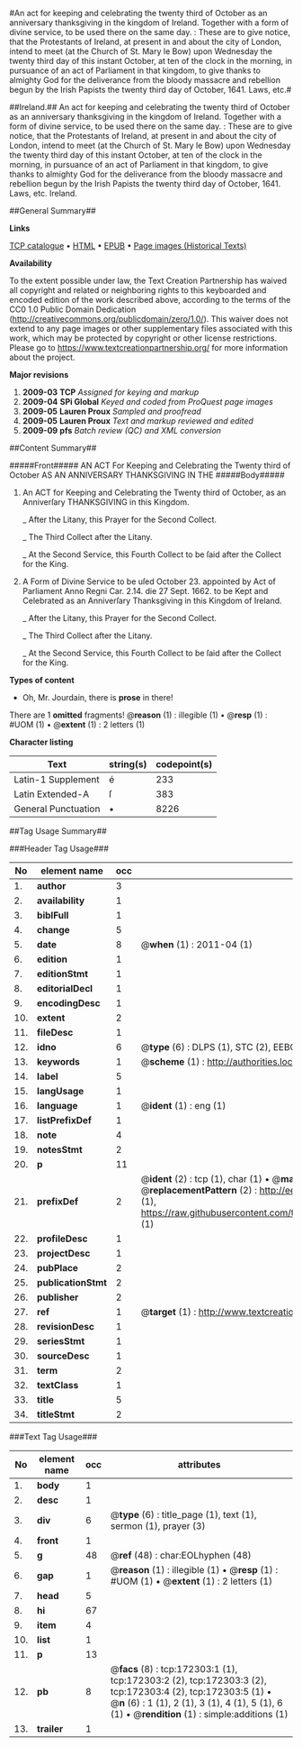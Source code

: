 #An act for keeping and celebrating the twenty third of October as an anniversary thanksgiving in the kingdom of Ireland. Together with a form of divine service, to be used there on the same day. : These are to give notice, that the Protestants of Ireland, at present in and about the city of London, intend to meet (at the Church of St. Mary le Bow) upon Wednesday the twenty third day of this instant October, at ten of the clock in the morning, in pursuance of an act of Parliament in that kingdom, to give thanks to almighty God for the deliverance from the bloody massacre and rebellion begun by the Irish Papists the twenty third day of October, 1641. Laws, etc.#

##Ireland.##
An act for keeping and celebrating the twenty third of October as an anniversary thanksgiving in the kingdom of Ireland. Together with a form of divine service, to be used there on the same day. : These are to give notice, that the Protestants of Ireland, at present in and about the city of London, intend to meet (at the Church of St. Mary le Bow) upon Wednesday the twenty third day of this instant October, at ten of the clock in the morning, in pursuance of an act of Parliament in that kingdom, to give thanks to almighty God for the deliverance from the bloody massacre and rebellion begun by the Irish Papists the twenty third day of October, 1641.
Laws, etc.
Ireland.

##General Summary##

**Links**

[TCP catalogue](http://www.ota.ox.ac.uk/tcp/)  • 
[HTML](http://tei.it.ox.ac.uk/tcp/Texts-HTML/free/A87/A87303.html)  • 
[EPUB](http://tei.it.ox.ac.uk/tcp/Texts-EPUB/free/A87/A87303.epub) • 
[Page images (Historical Texts)](https://historicaltexts.jisc.ac.uk/eebo-45578380e)

**Availability**

To the extent possible under law, the Text Creation Partnership has waived all copyright and related or neighboring rights to this keyboarded and encoded edition of the work described above, according to the terms of the CC0 1.0 Public Domain Dedication (http://creativecommons.org/publicdomain/zero/1.0/). This waiver does not extend to any page images or other supplementary files associated with this work, which may be protected by copyright or other license restrictions. Please go to https://www.textcreationpartnership.org/ for more information about the project.

**Major revisions**

1. __2009-03__ __TCP__ *Assigned for keying and markup*
1. __2009-04__ __SPi Global__ *Keyed and coded from ProQuest page images*
1. __2009-05__ __Lauren Proux__ *Sampled and proofread*
1. __2009-05__ __Lauren Proux__ *Text and markup reviewed and edited*
1. __2009-09__ __pfs__ *Batch review (QC) and XML conversion*

##Content Summary##

#####Front#####
AN ACT For Keeping and Celebrating the Twenty third of October AS AN ANNIVERSARY THANKSGIVING IN THE
#####Body#####

1. An ACT for Keeping and Celebrating the Twenty third of October, as an Anniverſary THANKSGIVING in this Kingdom.

    _ After the Litany, this Prayer for the Second Collect.

    _ The Third Collect after the Litany.

    _ At the Second Service, this Fourth Collect to be ſaid after the Collect for the King.

1. A Form of Divine Service to be uſed October 23. appointed by Act of Parliament Anno Regni Car. 2.14. die 27 Sept. 1662. to be Kept and Celebrated as an Anniverſary Thanksgiving in this Kingdom of Ireland.

    _ After the Litany, this Prayer for the Second Collect.

    _ The Third Collect after the Litany.

    _ At the Second Service, this Fourth Collect to be ſaid after the Collect for the King.

**Types of content**

  * Oh, Mr. Jourdain, there is **prose** in there!

There are 1 **omitted** fragments! 
 @__reason__ (1) : illegible (1)  •  @__resp__ (1) : #UOM (1)  •  @__extent__ (1) : 2 letters (1)

**Character listing**


|Text|string(s)|codepoint(s)|
|---|---|---|
|Latin-1 Supplement|é|233|
|Latin Extended-A|ſ|383|
|General Punctuation|•|8226|

##Tag Usage Summary##

###Header Tag Usage###

|No|element name|occ|attributes|
|---|---|---|---|
|1.|__author__|3||
|2.|__availability__|1||
|3.|__biblFull__|1||
|4.|__change__|5||
|5.|__date__|8| @__when__ (1) : 2011-04 (1)|
|6.|__edition__|1||
|7.|__editionStmt__|1||
|8.|__editorialDecl__|1||
|9.|__encodingDesc__|1||
|10.|__extent__|2||
|11.|__fileDesc__|1||
|12.|__idno__|6| @__type__ (6) : DLPS (1), STC (2), EEBO-CITATION (1), OCLC (1), VID (1)|
|13.|__keywords__|1| @__scheme__ (1) : http://authorities.loc.gov/ (1)|
|14.|__label__|5||
|15.|__langUsage__|1||
|16.|__language__|1| @__ident__ (1) : eng (1)|
|17.|__listPrefixDef__|1||
|18.|__note__|4||
|19.|__notesStmt__|2||
|20.|__p__|11||
|21.|__prefixDef__|2| @__ident__ (2) : tcp (1), char (1)  •  @__matchPattern__ (2) : ([0-9\-]+):([0-9IVX]+) (1), (.+) (1)  •  @__replacementPattern__ (2) : http://eebo.chadwyck.com/downloadtiff?vid=$1&page=$2 (1), https://raw.githubusercontent.com/textcreationpartnership/Texts/master/tcpchars.xml#$1 (1)|
|22.|__profileDesc__|1||
|23.|__projectDesc__|1||
|24.|__pubPlace__|2||
|25.|__publicationStmt__|2||
|26.|__publisher__|2||
|27.|__ref__|1| @__target__ (1) : http://www.textcreationpartnership.org/docs/. (1)|
|28.|__revisionDesc__|1||
|29.|__seriesStmt__|1||
|30.|__sourceDesc__|1||
|31.|__term__|2||
|32.|__textClass__|1||
|33.|__title__|5||
|34.|__titleStmt__|2||


###Text Tag Usage###

|No|element name|occ|attributes|
|---|---|---|---|
|1.|__body__|1||
|2.|__desc__|1||
|3.|__div__|6| @__type__ (6) : title_page (1), text (1), sermon (1), prayer (3)|
|4.|__front__|1||
|5.|__g__|48| @__ref__ (48) : char:EOLhyphen (48)|
|6.|__gap__|1| @__reason__ (1) : illegible (1)  •  @__resp__ (1) : #UOM (1)  •  @__extent__ (1) : 2 letters (1)|
|7.|__head__|5||
|8.|__hi__|67||
|9.|__item__|4||
|10.|__list__|1||
|11.|__p__|13||
|12.|__pb__|8| @__facs__ (8) : tcp:172303:1 (1), tcp:172303:2 (2), tcp:172303:3 (2), tcp:172303:4 (2), tcp:172303:5 (1)  •  @__n__ (6) : 1 (1), 2 (1), 3 (1), 4 (1), 5 (1), 6 (1)  •  @__rendition__ (1) : simple:additions (1)|
|13.|__trailer__|1||
